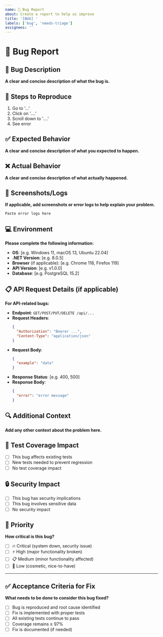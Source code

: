 ```yaml
---
name: 🐛 Bug Report
about: Create a report to help us improve
title: '[BUG] '
labels: ['bug', 'needs-triage']
assignees: ''
---
```


# 🐛 Bug Report

## 📝 Bug Description

**A clear and concise description of what the bug is.**

## 🔄 Steps to Reproduce

1. Go to '...'
2. Click on '....'
3. Scroll down to '....'
4. See error

## ✅ Expected Behavior

**A clear and concise description of what you expected to happen.**

## ❌ Actual Behavior

**A clear and concise description of what actually happened.**

## 📸 Screenshots/Logs

**If applicable, add screenshots or error logs to help explain your problem.**

```
Paste error logs here
```

## 💻 Environment

**Please complete the following information:**

- **OS**: [e.g. Windows 11, macOS 13, Ubuntu 22.04]
- **.NET Version**: [e.g. 8.0.5]
- **Browser** (if applicable): [e.g. Chrome 118, Firefox 119]
- **API Version**: [e.g. v1.0.0]
- **Database**: [e.g. PostgreSQL 15.2]

## 📋 API Request Details (if applicable)

**For API-related bugs:**

- **Endpoint**: `GET/POST/PUT/DELETE /api/...`
- **Request Headers**:
  ```json
  {
    "Authorization": "Bearer ...",
    "Content-Type": "application/json"
  }
  ```
- **Request Body**:
  ```json
  {
    "example": "data"
  }
  ```
- **Response Status**: [e.g. 400, 500]
- **Response Body**:
  ```json
  {
    "error": "error message"
  }
  ```

## 🔍 Additional Context

**Add any other context about the problem here.**

## 🧪 Test Coverage Impact

- [ ] This bug affects existing tests
- [ ] New tests needed to prevent regression
- [ ] No test coverage impact

## 🔒 Security Impact

- [ ] This bug has security implications
- [ ] This bug involves sensitive data
- [ ] No security impact

## 🎯 Priority

**How critical is this bug?**
- [ ] 🔥 Critical (system down, security issue)
- [ ] ⚡ High (major functionality broken)
- [ ] 📋 Medium (minor functionality affected)
- [ ] 🔧 Low (cosmetic, nice-to-have)

---

## ✅ Acceptance Criteria for Fix

**What needs to be done to consider this bug fixed?**

- [ ] Bug is reproduced and root cause identified
- [ ] Fix is implemented with proper tests
- [ ] All existing tests continue to pass
- [ ] Coverage remains ≥ 97%
- [ ] Fix is documented (if needed)
